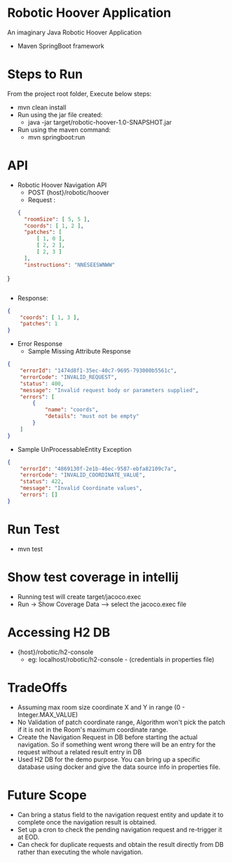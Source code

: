 # Robotic Hoover Application
An imaginary Java Robotic Hoover Application
- Maven SpringBoot framework

# Steps to Run

From the project root folder, Execute below steps:

- mvn clean install
- Run using the jar file created:
  - java -jar target/robotic-hoover-1.0-SNAPSHOT.jar
- Run using the maven command:
  - mvn springboot:run

# API

- Robotic Hoover Navigation API
  - POST {host}/robotic/hoover
  - Request : 
  ```json
  {
    "roomSize": [ 5, 5 ],
    "coords": [ 1, 2 ],
    "patches": [
        [ 1, 0 ],
        [ 2, 2 ],
        [ 2, 3 ]
    ],
    "instructions": "NNESEESWNWW"
}
```
```
- Response:
```json
{
    "coords": [ 1, 3 ],
    "patches": 1
}
```
- Error Response
  - Sample Missing Attribute Response 
```json
{
    "errorId": "1474d8f1-35ec-40c7-9695-793000b5561c",
    "errorCode": "INVALID_REQUEST",
    "status": 400,
    "message": "Invalid request body or parameters supplied",
    "errors": [
        {
            "name": "coords",
            "details": "must not be empty"
        }
    ]
}

```
  - Sample UnProcessableEntity Exception

```json
{
    "errorId": "4869130f-2e1b-46ec-9587-ebfa82109c7a",
    "errorCode": "INVALID_COORDINATE_VALUE",
    "status": 422,
    "message": "Invalid Coordinate values",
    "errors": []
}
```

# Run Test

- mvn test

# Show test coverage in intellij
- Running test will create target/jacoco.exec
- Run -> Show Coverage Data --> select the jacoco.exec file

# Accessing H2 DB
- {host}/robotic/h2-console
  - eg: localhost/robotic/h2-console  - (credentials in properties file)

# TradeOffs
- Assuming max room size coordinate X and Y in range (0 - Integer.MAX_VALUE)
- No Validation of patch coordinate range, Algorithm won't pick the patch if it is not in the Room's maximum coordinate range.
- Create the Navigation Request in DB before starting the actual navigation. So if something went wrong there will be an entry for the request without a related result entry in DB
- Used H2 DB for the demo purpose. You can bring up a specific database using docker and give the data source info in properties file.

# Future Scope
- Can bring a status field to the navigation request entity and update it to complete once the navigation result is obtained.
- Set up a cron to check the pending navigation request and re-trigger it at EOD.
- Can check for duplicate requests and obtain the result directly from DB rather than executing the whole navigation.


